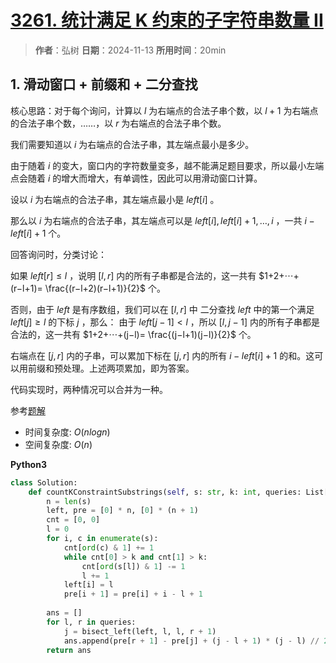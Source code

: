 # [3261. 统计满足 K 约束的子字符串数量 II](https://leetcode.cn/problems/count-substrings-that-satisfy-k-constraint-ii/description/)

> **作者**：弘树
> **日期**：2024-11-13
> **所用时间**：20min

## 1. 滑动窗口 + 前缀和 + 二分查找

核心思路：对于每个询问，计算以 $l$ 为右端点的合法子串个数，以 $l+1$ 为右端点的合法子串个数，……，以 $r$ 为右端点的合法子串个数。

我们需要知道以 $i$ 为右端点的合法子串，其左端点最小是多少。

由于随着 $i$ 的变大，窗口内的字符数量变多，越不能满足题目要求，所以最小左端点会随着 $i$ 的增大而增大，有单调性，因此可以用滑动窗口计算。

设以 $i$ 为右端点的合法子串，其左端点最小是 $left[i]$ 。

那么以 $i$ 为右端点的合法子串，其左端点可以是 $left[i],left[i]+1,…,i$ ，一共 $i−left[i]+1$ 个。

回答询问时，分类讨论：

如果 $left[r]\leq l$ ，说明 $[l,r]$ 内的所有子串都是合法的，这一共有 $1+2+⋯+(r−l+1)= \frac{(r−l+2)(r−l+1)}{2}$ 个。

否则，由于 $left$ 是有序数组，我们可以在 $[l,r]$ 中 二分查找 $left$ 中的第一个满足 $left[j]≥l$ 的下标 $j$ ，那么：
由于 $left[j−1]<l$ ，所以 $[l,j−1]$ 内的所有子串都是合法的，这一共有 $1+2+⋯+(j−l)= \frac{(j−l+1)(j−l)}{2}$ 个。

右端点在 $[j,r]$ 内的子串，可以累加下标在 $[j,r]$ 内的所有 $i−left[i]+1$ 的和。这可以用前缀和预处理。上述两项累加，即为答案。

代码实现时，两种情况可以合并为一种。

参考[题解](https://leetcode.cn/problems/count-substrings-that-satisfy-k-constraint-ii/solutions/2884463/hua-dong-chuang-kou-qian-zhui-he-er-fen-jzo25)

- 时间复杂度: $O(nlogn)$
- 空间复杂度: $O(n)$

**Python3**

```python
class Solution:
    def countKConstraintSubstrings(self, s: str, k: int, queries: List[List[int]]) -> List[int]:
        n = len(s)
        left, pre = [0] * n, [0] * (n + 1)
        cnt = [0, 0]
        l = 0
        for i, c in enumerate(s):
            cnt[ord(c) & 1] += 1
            while cnt[0] > k and cnt[1] > k:
                cnt[ord(s[l]) & 1] -= 1
                l += 1
            left[i] = l
            pre[i + 1] = pre[i] + i - l + 1
        
        ans = []
        for l, r in queries:
            j = bisect_left(left, l, l, r + 1)
            ans.append(pre[r + 1] - pre[j] + (j - l + 1) * (j - l) // 2)
        return ans
```